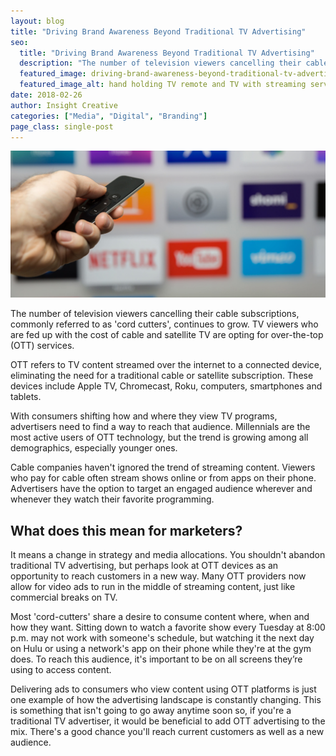 ```yaml
---
layout: blog
title: "Driving Brand Awareness Beyond Traditional TV Advertising"
seo:
  title: "Driving Brand Awareness Beyond Traditional TV Advertising"
  description: "The number of television viewers cancelling their cable subscriptions, commonly referred to as 'cord cutters', continues to grow. TV viewers who are fed up with the cost of cable and satellite TV are opting for over-the-top (OTT) services."
  featured_image: driving-brand-awareness-beyond-traditional-tv-advertising-cover.jpg
  featured_image_alt: hand holding TV remote and TV with streaming services on screen in background
date: 2018-02-26
author: Insight Creative
categories: ["Media", "Digital", "Branding"]
page_class: single-post
---
```


![hand holding TV remote and TV with streaming services on screen in background](driving-brand-awareness-beyond-traditional-tv-advertising-cover.jpg)

The number of television viewers cancelling their cable subscriptions, commonly referred to as 'cord cutters', continues to grow. TV viewers who are fed up with the cost of cable and satellite TV are opting for over-the-top (OTT) services.

OTT refers to TV content streamed over the internet to a connected device, eliminating the need for a traditional cable or satellite subscription. These devices include Apple TV, Chromecast, Roku, computers, smartphones and tablets.

With consumers shifting how and where they view TV programs, advertisers need to find a way to reach that audience. Millennials are the most active users of OTT technology, but the trend is growing among all demographics, especially younger ones.

Cable companies haven't ignored the trend of streaming content. Viewers who pay for cable often stream shows online or from apps on their phone. Advertisers have the option to target an engaged audience wherever and whenever they watch their favorite programming.

## What does this mean for marketers?

It means a change in strategy and media allocations. You shouldn't abandon traditional TV advertising, but perhaps look at OTT devices as an opportunity to reach customers in a new way. Many OTT providers now allow for video ads to run in the middle of streaming content, just like commercial breaks on TV.

Most 'cord-cutters' share a desire to consume content where, when and how they want. Sitting down to watch a favorite show every Tuesday at 8:00 p.m. may not work with someone's schedule, but watching it the next day on Hulu or using a network's app on their phone while they're at the gym does. To reach this audience, it's important to be on all screens they’re using to access content.

Delivering ads to consumers who view content using OTT platforms is just one example of how the advertising landscape is constantly changing. This is something that isn't going to go away anytime soon so, if you're a traditional TV advertiser, it would be beneficial to add OTT advertising to the mix. There's a good chance you'll reach current customers as well as a new audience.

